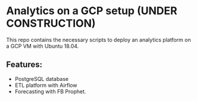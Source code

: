 Analytics on a GCP setup (UNDER CONSTRUCTION)
==========================
This repo contains the necessary scripts to deploy an analytics platform on a GCP VM with Ubuntu 18.04.

Features:
--------
- PostgreSQL database
- ETL platform with Airflow
- Forecasting with FB Prophet.
